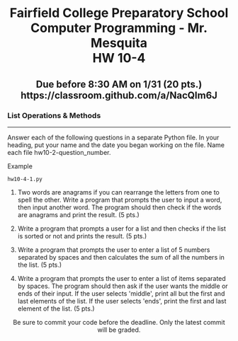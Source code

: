 <h1 align="center">
    Fairfield College Preparatory School<br>
    Computer Programming - Mr. Mesquita<br>
    HW 10-4
</h1>

<h2 align="center">
    Due before 8:30 AM on 1/31 (20 pts.)<br>
    https://classroom.github.com/a/NacQIm6J
</h2>

### List Operations & Methods

---

Answer each of the following questions in a separate Python file. In your heading, put your name and the date you began working on the file. Name each file hw10-2-question_number.

Example
```
hw10-4-1.py
```

1. Two words are anagrams if you can rearrange the letters from one to spell the other. Write a program that prompts the user to input a word, then input another word. The program should then check if the words are anagrams and print the result. (5 pts.)

2. Write a program that prompts a user for a list and then checks if the list is sorted or not and prints the result. (5 pts.)

3. Write a program that prompts the user to enter a list of 5 numbers separated by spaces and then calculates the sum of all the numbers in the list. (5 pts.)

4. Write a program that prompts the user to enter a list of items separated by spaces. The program should then ask if the user wants the middle or ends of their input. If the user selects 'middle', print all but the first and last elements of the list. If the user selects 'ends', print the first and last element of the list. (5 pts.)

<p align="center">	Be sure to commit your code before the deadline. Only the latest commit will be graded.</p>
